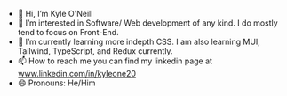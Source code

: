 - 👋 Hi, I’m Kyle O'Neill
- 👀 I’m interested in Software/ Web development of any kind. I do mostly tend to focus on Front-End.
- 🌱 I’m currently learning more indepth CSS. I am also learning MUI, Tailwind, TypeScript, and Redux currently.
- 📫 How to reach me you can find my linkedin page at www.linkedin.com/in/kyleone20
- 😄 Pronouns: He/Him


<!---
Kyle-Oneill20/Kyle-Oneill20 is a ✨ special ✨ repository because its `README.md` (this file) appears on your GitHub profile.
You can click the Preview link to take a look at your changes.
--->
